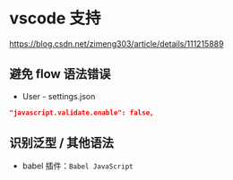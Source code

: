 # vscode 支持

https://blog.csdn.net/zimeng303/article/details/111215889

## 避免 flow 语法错误

- User - settings.json

```json
"javascript.validate.enable": false,
```

## 识别泛型 / 其他语法

- babel 插件：`Babel JavaScript`
